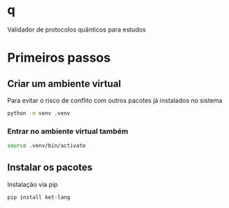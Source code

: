 # q

Validador de protocolos quânticos para estudos

# Primeiros passos

## Criar um ambiente virtual

Para evitar o risco de conflito com outros pacotes já instalados no sistema 

```sh 
python -m venv .venv
```

### Entrar no ambiente virtual também

```sh 
source .venv/bin/activate
```



## Instalar os pacotes

Instalação via pip


```sh 
pip install ket-lang
```

